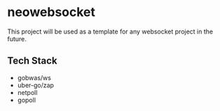 # neowebsocket

This project will be used as a template for any websocket project in the future.

## Tech Stack
- gobwas/ws
- uber-go/zap
- netpoll
- gopoll
